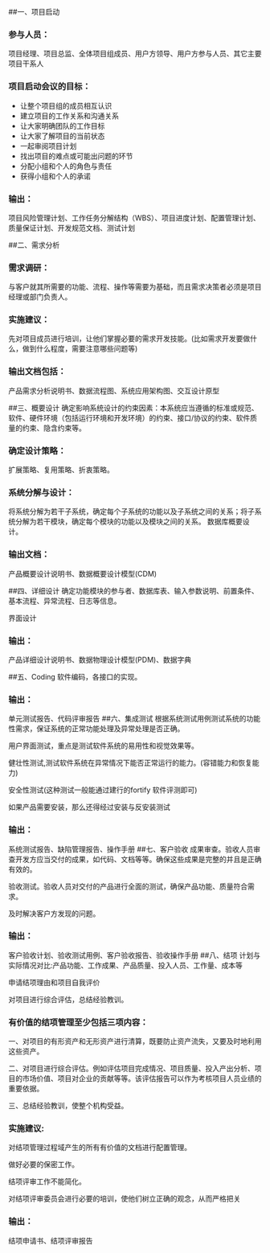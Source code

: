 ##一、项目启动
### 参与人员：

项目经理、项目总监、全体项目组成员、用户方领导、用户方参与人员、其它主要项目干系人

### 项目启动会议的目标：

- 让整个项目组的成员相互认识
- 建立项目的工作关系和沟通关系
- 让大家明确团队的工作目标
- 让大家了解项目的当前状态
- 一起审阅项目计划
- 找出项目的难点或可能出问题的环节
- 分配小组和个人的角色与责任
- 获得小组和个人的承诺

### 输出：

项目风险管理计划、工作任务分解结构（WBS）、项目进度计划、配置管理计划、质量保证计划、开发规范文档、测试计划


##二、需求分析
### 需求调研：
与客户就其所需要的功能、流程、操作等需要为基础，而且需求决策者必须是项目经理或部门负责人。
### 实施建议：

先对项目成员进行培训，让他们掌握必要的需求开发技能。(比如需求开发要做什么，做到什么程度，需要注意哪些问题等)
### 输出文档包括：

产品需求分析说明书、数据流程图、系统应用架构图、交互设计原型

##三、概要设计
确定影响系统设计的约束因素：本系统应当遵循的标准或规范、软件、硬件环境（包括运行环境和开发环境）的约束、接口/协议的约束、软件质量的约束、隐含约束等。 

### 确定设计策略：
扩展策略、复用策略、折衷策略。

### 系统分解与设计：
将系统分解为若干子系统，确定每个子系统的功能以及子系统之间的关系；将子系统分解为若干模块，确定每个模块的功能以及模块之间的关系。 
数据库概要设计。

### 输出文档：
产品概要设计说明书、数据概要设计模型(CDM)

##四、详细设计
确定功能模块的参与者、数据库表、输入参数说明、前置条件、基本流程、异常流程、日志等信息。

界面设计

### 输出：

产品详细设计说明书、数据物理设计模型(PDM)、数据字典

##五、Coding
软件编码，各接口的实现。

### 输出：

单元测试报告、代码评审报告
##六、集成测试
根据系统测试用例测试系统的功能性需求，保证系统的正常功能处理及异常处理是否正确。
 
用户界面测试，重点是测试软件系统的易用性和视觉效果等。
 
健壮性测试,测试软件系统在异常情况下能否正常运行的能力。(容错能力和恢复能力) 

安全性测试(这种测试一般能通过建行的fortify 软件评测即可) 

如果产品需要安装，那么还得经过安装与反安装测试
### 输出：
系统测试报告、缺陷管理报告、操作手册
##七、客户验收
成果审查。验收人员审查开发方应当交付的成果，如代码、文档等等。确保这些成果是完整的并且是正确有效的。 

验收测试。验收人员对交付的产品进行全面的测试，确保产品功能、质量符合需求。 

及时解决客户方发现的问题。
### 输出：

客户验收计划、验收测试用例、客户验收报告、验收操作手册
##八、结项
计划与实际情况对比:产品功能、工作成果、产品质量、投入人员、工作量、成本等 

申请结项理由和项目自我评价 

对项目进行综合评估，总结经验教训。

### 有价值的结项管理至少包括三项内容： 
一、对项目的有形资产和无形资产进行清算，既要防止资产流失，又要及时地利用这些资产。
 
二、对项目进行综合评估。例如评估项目完成情况、项目质量、投入产出分析、项目的市场价值、项目对企业的贡献等等。该评估报告可以作为考核项目人员业绩的重要依据。 

三、总结经验教训，使整个机构受益。

### 实施建议: 
对结项管理过程域产生的所有有价值的文档进行配置管理。 

做好必要的保密工作。 

结项评审工作不能简化。 

对结项评审委员会进行必要的培训，使他们树立正确的观念，从而严格把关

### 输出： 
结项申请书、结项评审报告